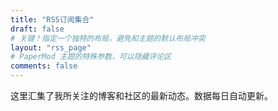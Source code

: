 ```yaml
---
title: "RSS订阅集合"
draft: false
# 关键！指定一个独特的布局，避免和主题的默认布局冲突
layout: "rss_page"
# PaperMod 主题的特殊参数，可以隐藏评论区
comments: false 
---
```


这里汇集了我所关注的博客和社区的最新动态。数据每日自动更新。